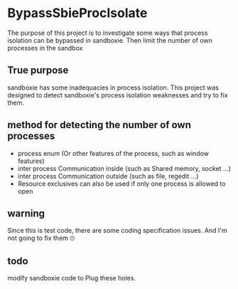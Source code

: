# BypassSbieProcIsolate
The purpose of this project is to investigate some ways that process isolation can be bypassed in sandboxie. Then limit the number of own processes in the sandbox

## True purpose
sandboxie has some inadequacies in process isolation. This project was designed to detect sandboxie's process isolation weaknesses and try to fix them.

## method for detecting the number of own processes
+ process enum (Or other features of the process, such as window features)
+ inter process Communication inside (such as Shared memory, socket ...)
+ inter process Communication outside (such as file, regedit ...)
+ Resource exclusives can also be used if only one process is allowed to open

## warning
Since this is test code, there are some coding specification issues. 
And I'm not going to fix them 🙄

## todo
modify sandboxie code to Plug these holes.

